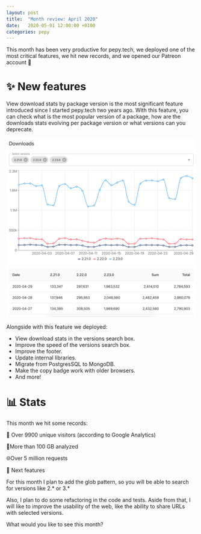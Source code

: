 ```yaml
---
layout: post
title:  "Month review: April 2020"
date:   2020-05-01 12:00:00 +0100
categories: pepy
---
```


This month has been very productive for pepy.tech, we deployed one of the most critical features, we hit new records, and we opened our Patreon account 🤗

# ✨ New features

View download stats by package version is the most significant feature introduced since I started pepy.tech two years ago. With this feature, you can check what is the most popular version of a package, how are the downloads stats evolving per package version or what versions can you deprecate.  
 
![pepy chart](/assets/2020-05-01_download-stats.png)

Alongside with this feature we deployed:
* View download stats in the versions search box.
* Improve the speed of the versions search box. 
* Improve the footer.
* Update internal libraries.
* Migrate from PostgresSQL to MongoDB.
* Make the copy badge work with older browsers.
* And more!

# 📊 Stats

This month we hit some records:

👥 Over 9900 unique visitors (according to Google Analytics)

💾More than 100 GB analyzed

🌐Over 5 million requests

🔮 Next features

For this month I plan to add the glob pattern, so you will be able to search for versions like 2.* or 3.*

Also, I plan to do some refactoring in the code and tests. Aside from that, I will like to improve the usability of the web, like the ability to share URLs with selected versions.

What would you like to see this month?